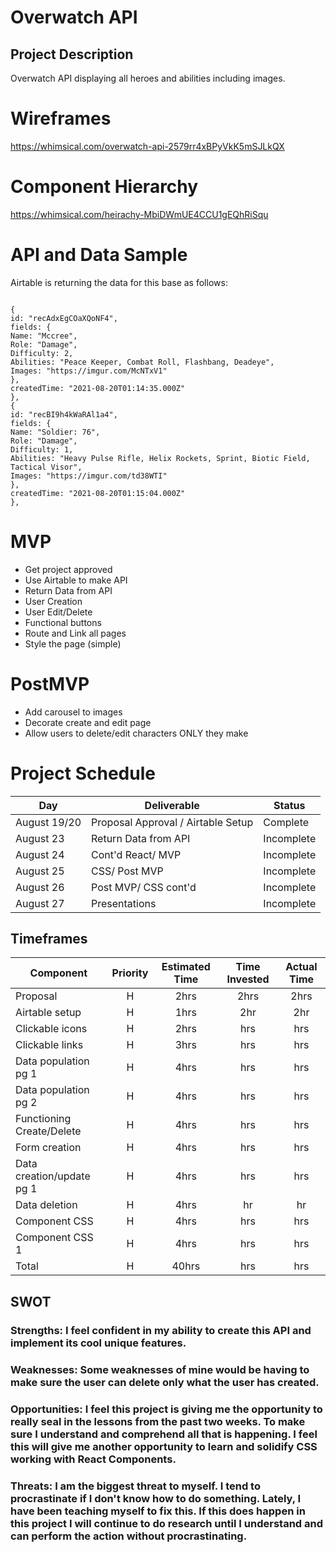 # Overwatch API

## Project Description
Overwatch API displaying all heroes and abilities including images.

# Wireframes

https://whimsical.com/overwatch-api-2579rr4xBPyVkK5mSJLkQX

# Component Hierarchy

https://whimsical.com/heirachy-MbiDWmUE4CCU1gEQhRiSqu

# API and Data Sample

Airtable is returning the data for this base as follows:

```

{
id: "recAdxEgCOaXQoNF4",
fields: {
Name: "Mccree",
Role: "Damage",
Difficulty: 2,
Abilities: "Peace Keeper, Combat Roll, Flashbang, Deadeye",
Images: "https://imgur.com/McNTxV1"
},
createdTime: "2021-08-20T01:14:35.000Z"
},
{
id: "recBI9h4kWaRAl1a4",
fields: {
Name: "Soldier: 76",
Role: "Damage",
Difficulty: 1,
Abilities: "Heavy Pulse Rifle, Helix Rockets, Sprint, Biotic Field, Tactical Visor",
Images: "https://imgur.com/td38WTI"
},
createdTime: "2021-08-20T01:15:04.000Z"
},

```

# MVP
- Get project approved
- Use Airtable to make API
- Return Data from API
- User Creation
- User Edit/Delete
- Functional buttons
- Route and Link all pages
- Style the page (simple)

# PostMVP
- Add carousel to images
- Decorate create and edit page
- Allow users to delete/edit characters ONLY they make

# Project Schedule

| Day      | Deliverable                                | Status   |
| -------- | ------------------------------------------ | -------- |
| August 19/20 | Proposal Approval / Airtable Setup         | Complete |
| August 23   | Return Data from API      | Incomplete |
| August 24   | Cont'd React/ MVP          | Incomplete |
| August 25   | CSS/ Post MVP                | Incomplete |
| August 26   | Post MVP/ CSS cont'd     | Incomplete |
| August 27  | Presentations                  | Incomplete |



## Timeframes

| Component                 | Priority | Estimated Time | Time Invested | Actual Time |
| ------------------------- | :------: | :------------: | :-----------: | :---------: |
| Proposal                  |    H     |      2hrs      |     2hrs      |    2hrs     |
| Airtable setup            |    H     |     1hrs      |      2hr      |     2hr     |
| Clickable icons           |    H     |      2hrs      |      hrs      |     hrs     |
| Clickable links           |    H     |      3hrs      |      hrs      |     hrs     |
| Data population pg 1      |    H     |      4hrs      |     hrs      |    hrs     |
| Data population pg 2      |    H     |      4hrs      |     hrs      |    hrs     |
| Functioning Create/Delete     |    H     |      4hrs      |     hrs      |    hrs     |
| Form creation        |    H     |      4hrs      |     hrs      |    hrs     |
| Data creation/update pg 1 |    H     |      4hrs      |     hrs      |    hrs     |
| Data deletion         |    H     |      4hrs      |      hr      |     hr     |
| Component CSS             |    H     |     4hrs      |     hrs      |    hrs     |
| Component CSS 1           |    H     |     4hrs      |     hrs      |    hrs     |
| Total                     |    H     |    40hrs     |     hrs     |    hrs    |

## SWOT

### Strengths: I feel confident in my ability to create this API and implement its cool unique features.


### Weaknesses: Some weaknesses of mine would be having to make sure the user can delete only what the user has created.


### Opportunities: I feel this project is giving me the opportunity to really seal in the lessons from the past two weeks. To make sure I understand and comprehend all that is happening. I feel this will give me another opportunity to learn and solidify CSS working with React Components.


### Threats: I am the biggest threat to myself. I tend to procrastinate if I don't know how to do something. Lately, I have been teaching myself to fix this. If this does happen in this project I will continue to do research until I understand and can perform the action without procrastinating.
